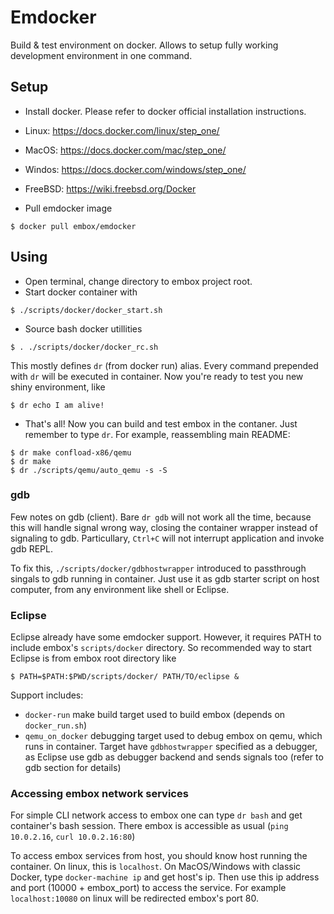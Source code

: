 # Emdocker
Build & test environment on docker. Allows to setup fully working development environment in one command.

## Setup

* Install docker.  Please refer to docker official installation instructions.
 * Linux: https://docs.docker.com/linux/step_one/
 * MacOS: https://docs.docker.com/mac/step_one/
 * Windos: https://docs.docker.com/windows/step_one/
 * FreeBSD: https://wiki.freebsd.org/Docker

* Pull emdocker image
```
$ docker pull embox/emdocker
```

## Using

* Open terminal, change directory to embox project root.
* Start docker container with
```
$ ./scripts/docker/docker_start.sh
```
* Source bash docker utillities
```
$ . ./scripts/docker/docker_rc.sh
```
This mostly defines `dr` (from docker run) alias. Every command prepended with `dr` will be executed in container. Now you're ready to test you new shiny environment, like
```
$ dr echo I am alive!
```
* That's all! Now you can build and test embox in the contaner. Just remember to type `dr`. For example, reassembling main README:
```
$ dr make confload-x86/qemu
$ dr make
$ dr ./scripts/qemu/auto_qemu -s -S
```
### gdb
Few notes on gdb (client). Bare `dr gdb` will not work all the time, because this will handle signal wrong way, closing the container wrapper instead of signaling to gdb. Particullary, `Ctrl+C` will not interrupt application and invoke gdb REPL.

To fix this, `./scripts/docker/gdbhostwrapper` introduced to passthrough singals to gdb running in container. Just use it as gdb starter script on host computer, from any environment like shell or Eclipse.

### Eclipse

Eclipse already have some emdocker support. However, it requires PATH to include embox's `scripts/docker` directory. So recommended way to start Eclipse is from embox root directory like
```
$ PATH=$PATH:$PWD/scripts/docker/ PATH/TO/eclipse &
```

Support includes:

* `docker-run` make build target used to build embox (depends on  `docker_run.sh`)
* `qemu_on_docker` debugging target used to debug embox on qemu, which runs in container. Target have `gdbhostwrapper` specified as a debugger, as Eclipse use gdb as debugger backend and sends signals too (refer to gdb section for details)

### Accessing embox network services

For simple CLI network access to embox one can type `dr bash` and get container's bash session. There embox is accessible as usual (`ping 10.0.2.16`, `curl 10.0.2.16:80`)

To access embox services from host, you should know host running the container. On linux, this is `localhost`. On MacOS/Windows with classic Docker, type `docker-machine ip` and get host's ip. Then use this ip address and port (10000 + embox_port) to access the service. For example `localhost:10080` on linux will be redirected embox's port 80.
